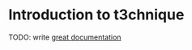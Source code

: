 # Introduction to t3chnique

TODO: write [great documentation](http://jacobian.org/writing/great-documentation/what-to-write/)
